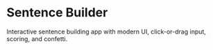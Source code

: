 # Sentence Builder
Interactive sentence building app with modern UI, click-or-drag input, scoring, and confetti.